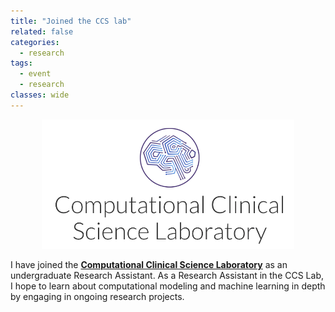 ```yaml
---
title: "Joined the CCS lab"
related: false
categories:
  - research
tags:
  - event
  - research
classes: wide
---
```


<p align="center">
    <img width="80%" src="/images/posts//post_ccs-lab.png">
</p>


I have joined the [**Computational Clinical Science Laboratory**](https://ccs-lab.github.io/) as an undergraduate Research Assistant.  As a Research Assistant in the CCS Lab, I hope to learn about computational modeling and machine learning in depth by engaging in ongoing research projects.

